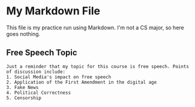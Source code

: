 # My Markdown File
  This file is my practice run using Markdown. I'm not a CS major, so here goes nothing.
  ## Free Speech Topic
    Just a reminder that my topic for this course is free speech. Points of discussion include:
    1. Social Media's impact on free speech
    2. Application of the First Amendment in the digital age
    3. Fake News
    4. Political Correctness
    5. Censorship
